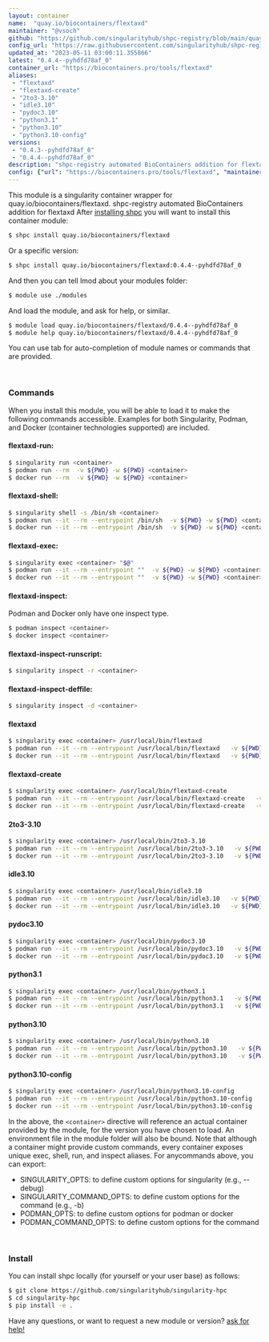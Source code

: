 ```yaml
---
layout: container
name:  "quay.io/biocontainers/flextaxd"
maintainer: "@vsoch"
github: "https://github.com/singularityhub/shpc-registry/blob/main/quay.io/biocontainers/flextaxd/container.yaml"
config_url: "https://raw.githubusercontent.com/singularityhub/shpc-registry/main/quay.io/biocontainers/flextaxd/container.yaml"
updated_at: "2023-05-11 03:00:11.355866"
latest: "0.4.4--pyhdfd78af_0"
container_url: "https://biocontainers.pro/tools/flextaxd"
aliases:
 - "flextaxd"
 - "flextaxd-create"
 - "2to3-3.10"
 - "idle3.10"
 - "pydoc3.10"
 - "python3.1"
 - "python3.10"
 - "python3.10-config"
versions:
 - "0.4.3--pyhdfd78af_0"
 - "0.4.4--pyhdfd78af_0"
description: "shpc-registry automated BioContainers addition for flextaxd"
config: {"url": "https://biocontainers.pro/tools/flextaxd", "maintainer": "@vsoch", "description": "shpc-registry automated BioContainers addition for flextaxd", "latest": {"0.4.4--pyhdfd78af_0": "sha256:7b3412cec1559b1520983092a7e668829849c36dd10036b2d8e65d1bdcf84a44"}, "tags": {"0.4.3--pyhdfd78af_0": "sha256:4865515478ee12bdd28c346208539e1cb372a2bc260aca8ed03a3d79b9336ca0", "0.4.4--pyhdfd78af_0": "sha256:7b3412cec1559b1520983092a7e668829849c36dd10036b2d8e65d1bdcf84a44"}, "docker": "quay.io/biocontainers/flextaxd", "aliases": {"flextaxd": "/usr/local/bin/flextaxd", "flextaxd-create": "/usr/local/bin/flextaxd-create", "2to3-3.10": "/usr/local/bin/2to3-3.10", "idle3.10": "/usr/local/bin/idle3.10", "pydoc3.10": "/usr/local/bin/pydoc3.10", "python3.1": "/usr/local/bin/python3.1", "python3.10": "/usr/local/bin/python3.10", "python3.10-config": "/usr/local/bin/python3.10-config"}}
---
```


This module is a singularity container wrapper for quay.io/biocontainers/flextaxd.
shpc-registry automated BioContainers addition for flextaxd
After [installing shpc](#install) you will want to install this container module:


```bash
$ shpc install quay.io/biocontainers/flextaxd
```

Or a specific version:

```bash
$ shpc install quay.io/biocontainers/flextaxd:0.4.4--pyhdfd78af_0
```

And then you can tell lmod about your modules folder:

```bash
$ module use ./modules
```

And load the module, and ask for help, or similar.

```bash
$ module load quay.io/biocontainers/flextaxd/0.4.4--pyhdfd78af_0
$ module help quay.io/biocontainers/flextaxd/0.4.4--pyhdfd78af_0
```

You can use tab for auto-completion of module names or commands that are provided.

<br>

### Commands

When you install this module, you will be able to load it to make the following commands accessible.
Examples for both Singularity, Podman, and Docker (container technologies supported) are included.

#### flextaxd-run:

```bash
$ singularity run <container>
$ podman run --rm  -v ${PWD} -w ${PWD} <container>
$ docker run --rm  -v ${PWD} -w ${PWD} <container>
```

#### flextaxd-shell:

```bash
$ singularity shell -s /bin/sh <container>
$ podman run --it --rm --entrypoint /bin/sh  -v ${PWD} -w ${PWD} <container>
$ docker run --it --rm --entrypoint /bin/sh  -v ${PWD} -w ${PWD} <container>
```

#### flextaxd-exec:

```bash
$ singularity exec <container> "$@"
$ podman run --it --rm --entrypoint ""  -v ${PWD} -w ${PWD} <container> "$@"
$ docker run --it --rm --entrypoint ""  -v ${PWD} -w ${PWD} <container> "$@"
```

#### flextaxd-inspect:

Podman and Docker only have one inspect type.

```bash
$ podman inspect <container>
$ docker inspect <container>
```

#### flextaxd-inspect-runscript:

```bash
$ singularity inspect -r <container>
```

#### flextaxd-inspect-deffile:

```bash
$ singularity inspect -d <container>
```


#### flextaxd

```bash
$ singularity exec <container> /usr/local/bin/flextaxd
$ podman run --it --rm --entrypoint /usr/local/bin/flextaxd   -v ${PWD} -w ${PWD} <container> -c " $@"
$ docker run --it --rm --entrypoint /usr/local/bin/flextaxd   -v ${PWD} -w ${PWD} <container> -c " $@"
```


#### flextaxd-create

```bash
$ singularity exec <container> /usr/local/bin/flextaxd-create
$ podman run --it --rm --entrypoint /usr/local/bin/flextaxd-create   -v ${PWD} -w ${PWD} <container> -c " $@"
$ docker run --it --rm --entrypoint /usr/local/bin/flextaxd-create   -v ${PWD} -w ${PWD} <container> -c " $@"
```


#### 2to3-3.10

```bash
$ singularity exec <container> /usr/local/bin/2to3-3.10
$ podman run --it --rm --entrypoint /usr/local/bin/2to3-3.10   -v ${PWD} -w ${PWD} <container> -c " $@"
$ docker run --it --rm --entrypoint /usr/local/bin/2to3-3.10   -v ${PWD} -w ${PWD} <container> -c " $@"
```


#### idle3.10

```bash
$ singularity exec <container> /usr/local/bin/idle3.10
$ podman run --it --rm --entrypoint /usr/local/bin/idle3.10   -v ${PWD} -w ${PWD} <container> -c " $@"
$ docker run --it --rm --entrypoint /usr/local/bin/idle3.10   -v ${PWD} -w ${PWD} <container> -c " $@"
```


#### pydoc3.10

```bash
$ singularity exec <container> /usr/local/bin/pydoc3.10
$ podman run --it --rm --entrypoint /usr/local/bin/pydoc3.10   -v ${PWD} -w ${PWD} <container> -c " $@"
$ docker run --it --rm --entrypoint /usr/local/bin/pydoc3.10   -v ${PWD} -w ${PWD} <container> -c " $@"
```


#### python3.1

```bash
$ singularity exec <container> /usr/local/bin/python3.1
$ podman run --it --rm --entrypoint /usr/local/bin/python3.1   -v ${PWD} -w ${PWD} <container> -c " $@"
$ docker run --it --rm --entrypoint /usr/local/bin/python3.1   -v ${PWD} -w ${PWD} <container> -c " $@"
```


#### python3.10

```bash
$ singularity exec <container> /usr/local/bin/python3.10
$ podman run --it --rm --entrypoint /usr/local/bin/python3.10   -v ${PWD} -w ${PWD} <container> -c " $@"
$ docker run --it --rm --entrypoint /usr/local/bin/python3.10   -v ${PWD} -w ${PWD} <container> -c " $@"
```


#### python3.10-config

```bash
$ singularity exec <container> /usr/local/bin/python3.10-config
$ podman run --it --rm --entrypoint /usr/local/bin/python3.10-config   -v ${PWD} -w ${PWD} <container> -c " $@"
$ docker run --it --rm --entrypoint /usr/local/bin/python3.10-config   -v ${PWD} -w ${PWD} <container> -c " $@"
```



In the above, the `<container>` directive will reference an actual container provided
by the module, for the version you have chosen to load. An environment file in the
module folder will also be bound. Note that although a container
might provide custom commands, every container exposes unique exec, shell, run, and
inspect aliases. For anycommands above, you can export:

 - SINGULARITY_OPTS: to define custom options for singularity (e.g., --debug)
 - SINGULARITY_COMMAND_OPTS: to define custom options for the command (e.g., -b)
 - PODMAN_OPTS: to define custom options for podman or docker
 - PODMAN_COMMAND_OPTS: to define custom options for the command

<br>

### Install

You can install shpc locally (for yourself or your user base) as follows:

```bash
$ git clone https://github.com/singularityhub/singularity-hpc
$ cd singularity-hpc
$ pip install -e .
```

Have any questions, or want to request a new module or version? [ask for help!](https://github.com/singularityhub/singularity-hpc/issues)